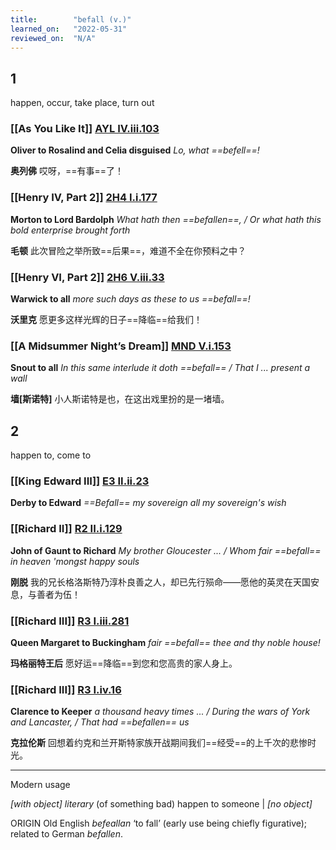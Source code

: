 ```yaml
---
title:        "befall (v.)"
learned_on:   "2022-05-31"
reviewed_on:  "N/A"
---
```


## 1

happen, occur, take place, turn out

### [[As You Like It]] [AYL IV.iii.103](https://www.shakespeareswords.com/Public/Play.aspx?Act=4&Scene=3&WorkId=26#207489) 

**Oliver to Rosalind and Celia disguised** *Lo, what ==befell==!*

**奥列佛** 哎呀，==有事==了！

### [[Henry IV, Part 2]] [2H4 I.i.177](https://www.shakespeareswords.com/Public/Play.aspx?Act=1&Scene=1&WorkId=39#257742) 

**Morton to Lord Bardolph** *What hath then ==befallen==, / Or what hath this bold enterprise brought forth*

**毛顿** 此次冒险之举所致==后果==，难道不全在你预料之中？

### [[Henry VI, Part 2]] [2H6 V.iii.33](https://www.shakespeareswords.com/Public/Play.aspx?Act=5&Scene=3&WorkId=34#240562) 

**Warwick to all** *more such days as these to us ==befall==!*

**沃里克** 愿更多这样光辉的日子==降临==给我们！

### [[A Midsummer Night’s Dream]] [MND V.i.153](https://www.shakespeareswords.com/Public/Play.aspx?Act=5&Scene=1&WorkId=4#127881) 

**Snout to all** *In this same interlude it doth ==befall== / That I ... present a wall*

**墙\[斯诺特\]** 小人斯诺特是也，在这出戏里扮的是一堵墙。

## 2

happen to, come to

### [[King Edward III]] [E3 II.ii.23](https://www.shakespeareswords.com/Public/Play.aspx?Act=2&Scene=2&WorkId=14#163469) 

**Derby to Edward** *==Befall== my sovereign all my sovereign's wish*

### [[Richard II]] [R2 II.i.129](https://www.shakespeareswords.com/Public/Play.aspx?Act=2&Scene=1&WorkId=22#190751) 

**John of Gaunt to Richard** *My brother Gloucester ... / Whom fair ==befall== in heaven 'mongst happy souls*

**刚脱** 我的兄长格洛斯特乃淳朴良善之人，却已先行殒命——愿他的英灵在天国安息，与善者为伍！

### [[Richard III]] [R3 I.iii.281](https://www.shakespeareswords.com/Public/Play.aspx?Act=1&Scene=3&WorkId=6#132503) 

**Queen Margaret to Buckingham** *fair ==befall== thee and thy noble house!*

**玛格丽特王后** 愿好运==降临==到您和您高贵的家人身上。

### [[Richard III]] [R3 I.iv.16](https://www.shakespeareswords.com/Public/Play.aspx?Act=1&Scene=4&WorkId=6#132626) 

**Clarence to Keeper** *a thousand heavy times ... / During the wars of York and Lancaster, / That had ==befallen== us*

**克拉伦斯** 回想着约克和兰开斯特家族开战期间我们==经受==的上千次的悲惨时光。


-----

Modern usage

*\[with object\]* *literary* (of something bad) happen to someone | *\[no object\]*

ORIGIN Old English *befeallan* ‘to fall’ (early use being chiefly figurative); related to German *befallen*.